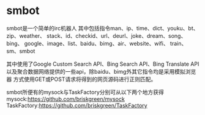 smbot
=====

smbot是一个简单的irc机器人
其中包括指令man、ip、time、dict、youku、bt、zip、weather、
stack、id、checkid、url、deurl、joke、dream、song、bing、
google、image、list、baidu、bimg、air、website、wifi、
train、sm、smbot


其中使用了Google Custom Search API、Bing Search API、Bing Translate API
以及聚合数据网络提供的一些api，除baidu、bimg外其它指令均是采用模拟浏览器
方式使用GET或POST请求将得到的网页源码进行正则匹配。


smbot所便有的mysock与TaskFactory分别可从以下两个地方获得
mysock:https://github.com/briskgreen/mysock
TaskFactory:https://github.com/briskgreen/TaskFactory


